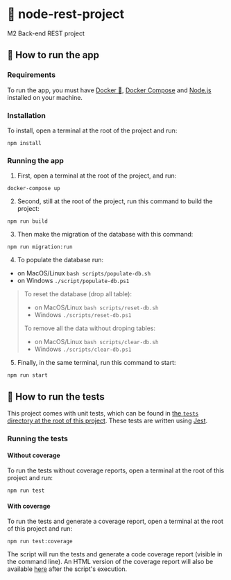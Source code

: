 # 🤖 node-rest-project

M2 Back-end REST project

## 🚀 How to run the app

### Requirements

To run the app, you must have [Docker 🐳](https://docs.docker.com/get-docker/), [Docker Compose](https://docs.docker.com/compose/install/) and [Node.js](https://nodejs.org/en/download/) installed on your machine.

### Installation

To install, open a terminal at the root of the project and run:

```shell
npm install
```

### Running the app

1. First, open a terminal at the root of the project, and run:

```shell
docker-compose up
```

2. Second, still at the root of the project, run this command to build the project:

```shell
npm run build
```

3. Then make the migration of the database with this command:

```
npm run migration:run
```

4. To populate the database run:

- on MacOS/Linux `bash scripts/populate-db.sh`
- on Windows `./script/populate-db.ps1`

> To reset the database (drop all table):
>
> - on MacOS/Linux `bash scripts/reset-db.sh`
> - Windows `./scripts/reset-db.ps1`
>
> To remove all the data without droping tables:
>
> - on MacOS/Linux `bash scripts/clear-db.sh`
> - Windows `./scripts/clear-db.ps1`

5. Finally, in the same terminal, run this command to start:

```shell
npm run start
```

## 🧪 How to run the tests

This project comes with unit tests, which can be found in [the `tests` directory at the root of this project](./tests). These tests are written using [Jest](https://jestjs.io/).

### Running the tests

#### Without coverage

To run the tests without coverage reports, open a terminal at the root of this project and run:

```shell
npm run test
```

#### With coverage

To run the tests and generate a coverage report, open a terminal at the root of this project and run:

```shell
npm run test:coverage
```

The script will run the tests and generate a code coverage report (visible in the command line).
An HTML version of the coverage report will also be available [here](./coverage/index.html) after the script's execution.
